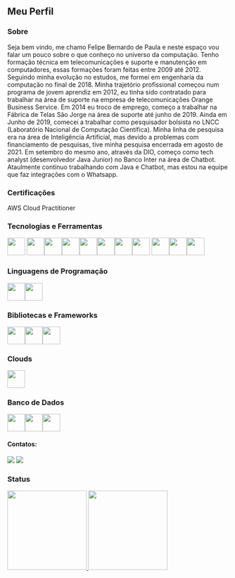 ## Meu Perfil

### Sobre

Seja bem vindo, me chamo Felipe Bernardo de Paula e neste espaço vou falar um pouco sobre o que conheço no universo da computação. Tenho formação técnica em telecomunicações e suporte e manutenção em computadores, essas formações foram feitas entre 2009 até 2012. Seguindo minha evolução no estudos, me formei em engenharia da computação no final de 2018. Minha trajetório profissional começou num programa de jovem aprendiz em 2012, eu tinha sido contratado para trabalhar na área de suporte na empresa de telecomunicações Orange Business Service. Em 2014 eu troco de emprego, começo a trabalhar na Fábrica de Telas São Jorge na área de suporte até junho de 2019. Ainda em Junho de 2019, comecei a trabalhar como pesquisador bolsista no LNCC (Laboratório Nacional de Computação Científica). Minha linha de pesquisa era na área de Inteligência Artificial, mas devido a problemas com financiamento de pesquisas, tive minha pesquisa encerrada em agosto de 2021. Em setembro do mesmo ano, através da DIO, começo como tech analyst (desenvolvedor Java Junior) no Banco Inter  na área de Chatbot. Ataulmente continuo trabalhando com Java e Chatbot, mas estou na equipe que faz integrações com o Whatsapp. 

### Certificações
AWS Cloud Practitioner

### Tecnologias e Ferramentas

<img src="https://cdn.jsdelivr.net/gh/devicons/devicon/icons/windows8/windows8-original.svg" width="40" height="40"/> <img src="https://cdn.jsdelivr.net/gh/devicons/devicon/icons/vscode/vscode-original.svg" width="40" height="40"/><img src="https://cdn.jsdelivr.net/gh/devicons/devicon/icons/linux/linux-original.svg" width="40" height="40"/><img src="https://cdn.jsdelivr.net/gh/devicons/devicon/icons/git/git-original.svg" width="40" height="40"/><img src="https://cdn.jsdelivr.net/gh/devicons/devicon/icons/gitlab/gitlab-original.svg" width="40" height="40"/><img src="https://cdn.jsdelivr.net/gh/devicons/devicon/icons/github/github-original.svg" width="40" height="40"/><img src="https://cdn.jsdelivr.net/gh/devicons/devicon/icons/jupyter/jupyter-original-wordmark.svg" width="40" height="40"/><img src="https://cdn.jsdelivr.net/gh/devicons/devicon/icons/vim/vim-original.svg" width="40" height="40"/>
<img src="https://cdn.jsdelivr.net/gh/devicons/devicon/icons/bash/bash-original.svg" width="40" height="40"/><img src="https://cdn.jsdelivr.net/gh/devicons/devicon/icons/docker/docker-original.svg" width="40" height="40"/><img src="https://cdn.jsdelivr.net/gh/devicons/devicon/icons/kubernetes/kubernetes-plain.svg" width="40" height="40"/>      

### Linguagens de Programação

<img src="https://cdn.jsdelivr.net/gh/devicons/devicon/icons/java/java-original.svg" width="40" height="40"/><img src="https://cdn.jsdelivr.net/gh/devicons/devicon/icons/python/python-original.svg" width="40" height="40"/>

### Bibliotecas e Frameworks

<img src="https://cdn.jsdelivr.net/gh/devicons/devicon/icons/numpy/numpy-original.svg" width="40" height="40"/><img src="https://cdn.jsdelivr.net/gh/devicons/devicon/icons/pandas/pandas-original-wordmark.svg" width="40" height="40"/><img src="https://cdn.jsdelivr.net/gh/devicons/devicon/icons/spring/spring-original-wordmark.svg" width="40" height="40"/>

### Clouds

<img src="https://cdn.jsdelivr.net/gh/devicons/devicon/icons/amazonwebservices/amazonwebservices-original-wordmark.svg" width="40" height="40"/>   

### Banco de Dados

<div>
<img src="https://cdn.jsdelivr.net/gh/devicons/devicon/icons/mongodb/mongodb-original.svg" width="40" height="40"/><img src="https://cdn.jsdelivr.net/gh/devicons/devicon/icons/mysql/mysql-original.svg" width="40" height="40"/><img src="https://cdn.jsdelivr.net/gh/devicons/devicon/icons/postgresql/postgresql-original.svg" width="40" height="40"/>
</div>

#### Contatos:

<div>
<a href = "mailto:felipebernardodp@gmail.com"><img src="https://img.shields.io/badge/Gmail-D14836?style=for-the-badge&logo=gmail&logoColor=white" target="_blank"></a>
<a href="https://www.linkedin.com/in/felipe-bernardo-654a661a6/" target="_blank"><img src="https://img.shields.io/badge/-LinkedIn-%230077B5?style=for-the-badge&logo=linkedin&logoColor=white"></a>   
</div>

### Status

<div>
<a href="https://github.com/Albino-Marques">
<img height="180em" src="https://github-readme-stats.vercel.app/api/top-langs/?username=FelipeBDP&layout=compact&langs_count=7&theme=nord"/>
<img height="180em" src="https://github-readme-stats.vercel.app/api?username=FelipeBDP&show_icons=true&theme=nord&include_all_commits=true&count_private=true"/>
</div>

